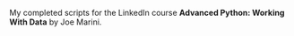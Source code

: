 My completed scripts for the LinkedIn course **Advanced Python: Working With Data** by Joe Marini.

